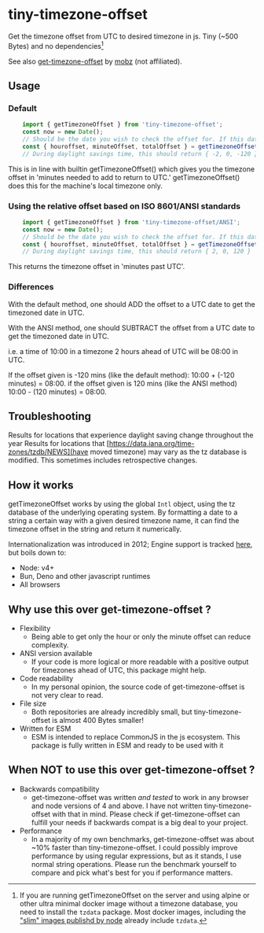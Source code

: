 # tiny-timezone-offset

Get the timezone offset from UTC to desired timezone in js.
Tiny (~500 Bytes) and no dependencies[^1]

See also [get-timezone-offset](https://www.npmjs.com/package/get-timezone-offset) by [mobz](https://www.npmjs.com/~mobz) (not affiliated).

## Usage

### Default

```js
    import { getTimezoneOffset } from 'tiny-timezone-offset';
    const now = new Date(); 
    // Should be the date you wish to check the offset for. If this date is during DST, it will respect it.
    const { houroffset, minuteOffset, totalOffset } = getTimezoneOffset(now, "Europe/Amsterdam");
    // During daylight savings time, this should return { -2, 0, -120 }

```

This is in line with builtin getTimezoneOffset() which gives you the timezone offset in 'minutes needed to add to return to UTC.'
getTimezoneOffset() does this for the machine's local timezone only.

### Using the relative offset based on ISO 8601/ANSI standards

```js
    import { getTimezoneOffset } from 'tiny-timezone-offset/ANSI';
    const now = new Date(); 
    // Should be the date you wish to check the offset for. If this date is during DST, it will respect it.
    const { houroffset, minuteOffset, totalOffset } = getTimezoneOffset(now, "Europe/Amsterdam");
    // During daylight savings time, this should return { 2, 0, 120 }

```

This returns the timezone offset in 'minutes past UTC'.

### Differences

With the default method, one should ADD the offset to a UTC date to get the timezoned date in UTC.

With the ANSI method, one should SUBTRACT the offset from a UTC date to get the timezoned date in UTC.

i.e. a time of 10:00 in a timezone 2 hours ahead of UTC will be 08:00 in UTC.

If the offset given is -120 mins (like the default method): 10:00 + (-120 minutes) = 08:00. if the offset given is 120 mins (like the ANSI method) 10:00 - (120 minutes) = 08:00.

## Troubleshooting

[^1]: If you are running getTimezoneOffset on the server and using alpine or other ultra minimal docker image without a timezone database, you need to install the `tzdata` package. Most docker images, including the ["slim" images publishd by node](https://hub.docker.com/_/node/tags?name=slim) already include `tzdata`.

Results for locations that experience daylight saving change throughout the year
Results for locations that [https://data.iana.org/time-zones/tzdb/NEWS](have moved timezone) may vary as the tz database is modified. This sometimes includes retrospective changes.

## How it works

getTimezoneOffset works by using the global `Intl` object, using the tz database of the underlying operating system. By formatting a date to a string a certain way with a given desired timezone name, it can find the timezone offset in the string and return it numerically.

Internationalization was introduced in 2012; Engine support is tracked [here](https://developer.mozilla.org/en-US/docs/Web/JavaScript/Reference/Global_Objects/Intl/DateTimeFormat#browser_compatibility), but boils down to:

* Node: v4+
* Bun, Deno and other javascript runtimes
* All browsers

## Why use this over get-timezone-offset ?

* Flexibility
  * Being able to get only the hour or only the minute offset can reduce complexity.
* ANSI version available
  * If your code is more logical or more readable with a positive output for timezones ahead of UTC, this package might help.
* Code readability
  * In my personal opinion, the source code of get-timezone-offset is not very clear to read.
* File size
  * Both repositories are already incredibly small, but tiny-timezone-offset is almost 400 Bytes smaller!
* Written for ESM
  * ESM is intended to replace CommonJS in the js ecosystem. This package is fully written in ESM and ready to be used with it

## When NOT to use this over get-timezone-offset ?

* Backwards compatibility
  * get-timezone-offset was written _and tested_ to work in any browser and node versions of 4 and above. I have not written tiny-timezone-offset with that in mind. Please check if get-timezone-offset can fulfill your needs if backwards compat is a big deal to your project.
* Performance
  * In a majority of my own benchmarks, get-timezone-offset was about ~10% faster than tiny-timezone-offset. I could possibly improve performance by using regular expressions, but as it stands, I use normal string operations. Please run the benchmark yourself to compare and pick what's best for you if performance matters.
